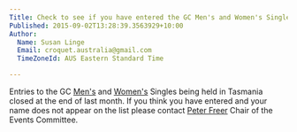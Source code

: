 ```yaml
---
Title: Check to see if you have entered the GC Men's and Women's Singles!
Published: 2015-09-02T13:28:39.3563929+10:00
Author:
  Name: Susan Linge
  Email: croquet.australia@gmail.com
  TimeZoneId: AUS Eastern Standard Time

---
```

Entries to the GC [Men's](/gc-mens-singles-entries-as-at-28-august.pdf) and [Women's](/gc-womens-singles-entries-as-at-28-august.pdf) Singles being held in Tasmania closed at the end of last month.  If you think you have entered and your name does not appear on the list please contact [Peter Freer](mailto:events@croquet-australia.com.au) Chair of the Events Committee.